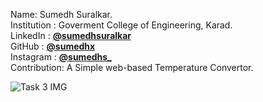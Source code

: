 
Name: Sumedh Suralkar. <br>
Institution : Goverment College of Engineering, Karad.  <br>
LinkedIn : [**@sumedhsuralkar**](https://www.linkedin.com/in/sumedhsuralkar)  <br>
GitHub : [**@sumedhx**](https://github.com/sumedhx)  <br>
Instagram : [**@sumedhs_**](https://www.instagram.com/sumedhs_) <br>
Contribution: A Simple web-based Temperature Convertor.  <br>


![Task 3 IMG](https://github.com/sumedhx/OIBSIP/assets/72144790/97849b28-573b-4367-a90e-4c3e7981b3af)
